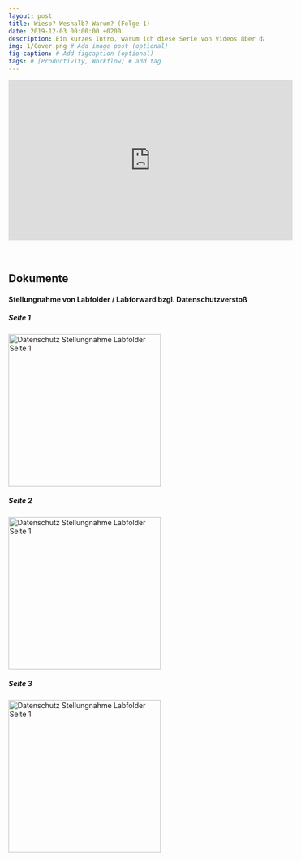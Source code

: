 ```yaml
---
layout: post
title: Wieso? Weshalb? Warum? (Folge 1)
date: 2019-12-03 00:00:00 +0200
description: Ein kurzes Intro, warum ich diese Serie von Videos über das Unternehmen Labfolder GmbH mache. Es geht u.a. um Verstöße gegen den Datenschutz, Hackerangriffe und Ausbeutung von Mitarbeitern.
img: 1/Cover.png # Add image post (optional)
fig-caption: # Add figcaption (optional)
tags: # [Productivity, Workflow] # add tag
---
```


<center>
<iframe width="560" height="315" src="https://www.youtube-nocookie.com/embed/TwJeYoP-kdw" frameborder="0" allow="accelerometer; autoplay; encrypted-media; gyroscope; picture-in-picture" allowfullscreen></iframe>
</center>

<br />
<br />


## Dokumente

#### Stellungnahme von Labfolder / Labforward bzgl. Datenschutzverstoß

##### Seite 1
<a href="{{site.baseurl}}/assets/img/1/Datenschutz-Stellungnahme-Labfolder-Seite-1.png" target="_blank">
  <img src="{{site.baseurl}}/assets/img/1/Datenschutz-Stellungnahme-Labfolder-Seite-1.png" alt="Datenschutz Stellungnahme Labfolder Seite 1" title="Seite 1" width="300" />
</a>

##### Seite 2
<a href="{{site.baseurl}}/assets/img/1/Datenschutz-Stellungnahme-Labfolder-Seite-2.png" target="_blank">
  <img src="{{site.baseurl}}/assets/img/1/Datenschutz-Stellungnahme-Labfolder-Seite-2.png" alt="Datenschutz Stellungnahme Labfolder Seite 1" title="Seite 1" width="300" />
</a>

##### Seite 3
<a href="{{site.baseurl}}/assets/img/1/Datenschutz-Stellungnahme-Labfolder-Seite-3.png" target="_blank">
  <img src="{{site.baseurl}}/assets/img/1/Datenschutz-Stellungnahme-Labfolder-Seite-3.png" alt="Datenschutz Stellungnahme Labfolder Seite 1" title="Seite 1" width="300" />
</a>
